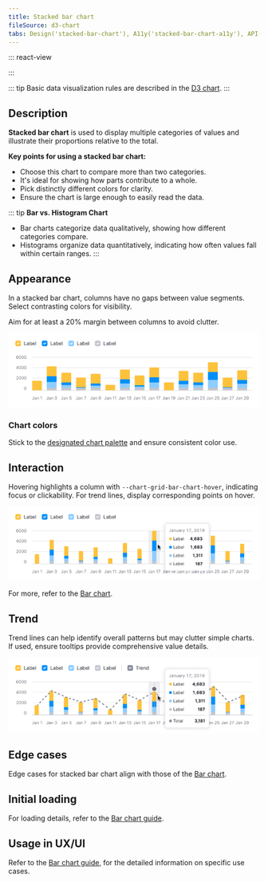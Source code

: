 ```yaml
---
title: Stacked bar chart
fileSource: d3-chart
tabs: Design('stacked-bar-chart'), A11y('stacked-bar-chart-a11y'), API('stacked-bar-chart-api'), Examples('stacked-bar-chart-d3-code'), Changelog('d3-chart-changelog')
---
```


::: react-view

<script lang="tsx">
import React from 'react';
import PlaygroundGeneration from '@components/PlaygroundGeneration';
import { chartPlayground } from '@components/ChartPlayground';
import { Chart, BarChartProps } from '@semcore/d3-chart';

const data = [...Array(5).keys()].map((d, i) => ({
  x: i,
  Line1: Math.random() * 10,
  Line2: Math.random() * 10,
  Line3: Math.random() * 10,
}));

const App = PlaygroundGeneration((preview) => {
  const { select, radio, label, bool } = preview('Chart.Bar');

  const {
    direction,
    alignItems,
    justifyContent,
    showXAxis,
    showYAxis,
    showTooltip,
    showTotalInTooltip,
    showLegend,
    legendProps,
    patterns,
  } = chartPlayground({ select, radio, label, bool }, { showTotalInTooltip: true });

  const chartProps: BarChartProps = {
    data,
    groupKey: 'x',
    plotWidth: 300,
    plotHeight: 300,
    showTotalInTooltip,
    direction,
    showTooltip,
    showXAxis,
    showYAxis,
    alignItems,
    justifyContent,
    patterns,
  };

  if (showLegend) {
    chartProps.legendProps = legendProps;
  } else {
    chartProps.showLegend = false;
  }

  return <Chart.Bar {...chartProps} type={'stack'} />;
}, {filterProps: ['data']});
</script>

:::

::: tip
Basic data visualization rules are described in the [D3 chart](/data-display/d3-chart/d3-chart).
:::

## Description

**Stacked bar chart** is used to display multiple categories of values and illustrate their proportions relative to the total.

**Key points for using a stacked bar chart:**

- Choose this chart to compare more than two categories.
- It's ideal for showing how parts contribute to a whole.
- Pick distinctly different colors for clarity.
- Ensure the chart is large enough to easily read the data.

::: tip
**Bar vs. Histogram Chart**

- Bar charts categorize data qualitatively, showing how different categories compare.
- Histograms organize data quantitatively, indicating how often values fall within certain ranges.
:::

## Appearance

In a stacked bar chart, columns have no gaps between value segments. Select contrasting colors for visibility.

Aim for at least a 20% margin between columns to avoid clutter.

![stacked bar chart](static/stacked-bar-chart.png)

### Chart colors

Stick to the [designated chart palette](/data-display/color-palette/color-palette) and ensure consistent color use.

## Interaction

Hovering highlights a column with `--chart-grid-bar-chart-hover`, indicating focus or clickability. For trend lines, display corresponding points on hover.

![stacked bar chart](static/stacked-bar-chart-hover.png)

For more, refer to the [Bar chart](/data-display/bar-chart/bar-chart#a61ee5/).

## Trend

Trend lines can help identify overall patterns but may clutter simple charts. If used, ensure tooltips provide comprehensive value details.

![stacked bar chart](static/stacked-bar-chart-trend.png)

## Edge cases

Edge cases for stacked bar chart align with those of the [Bar chart](/data-display/bar-chart/bar-chart#edge-cases).

## Initial loading

For loading details, refer to the [Bar chart guide](/data-display/bar-chart/bar-chart#initial-loading).

## Usage in UX/UI

Refer to the [Bar chart guide](/data-display/bar-chart/bar-chart#usage-in-ux-ui), for the detailed information on specific use cases.
